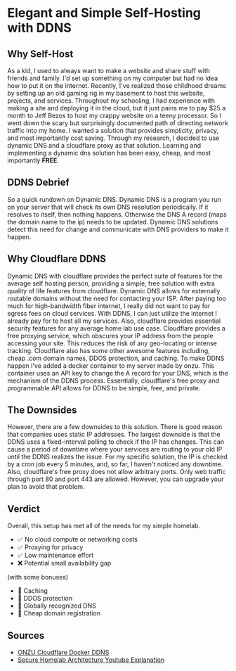 # Elegant and Simple Self-Hosting with DDNS
## Why Self-Host
As a kid, I used to always want to make a website and share stuff with friends and family.
I'd set up something on my computer but had no idea how to put it on the internet.
Recently, I've realized those childhood dreams by setting up an old gaming rig in my basement to host this website, projects, and services.
Throughout my schooling, I had experience with making a site and deploying it in the cloud, but it just pains me to pay $25 a month to Jeff Bezos to host my crappy website on a teeny processor.
So I went down the scary but surprisingly documented path of directing network traffic into my home.
I wanted a solution that provides simplicity, privacy, and most importantly cost saving.
Through my research, I decided to use dynamic DNS and a cloudflare proxy as that solution.
Learning and implementing a dynamic dns solution has been easy, cheap, and most importantly **FREE**.

## DDNS Debrief
So a quick rundown on Dynamic DNS. 
Dynamic DNS is a program you run on your server that will check its own DNS resolution periodically.
If it resolves to itself, then nothing happens.
Otherwise the DNS A record (maps the domain name to the ip) needs to be updated.
Dynamic DNS solutions detect this need for change and communicate with DNS providers to make it happen.

## Why Cloudflare DDNS
Dynamic DNS with cloudflare provides the perfect suite of features for the average self hosting person, providing a simple, free solution with extra quality of life features from cloudflare.
Dynamic DNS allows for externally routable domains without the need for contacting your ISP.
After paying too much for high-bandwidth fiber internet, I really did not want to pay for egress fees on cloud services.
With DDNS, I can just utilize the internet I already pay for to host all my services.
Also, cloudflare provides essential security features for any average home lab use case.
Cloudflare provides a free proxying service, which obscures your IP address from the people accessing your site.
This reduces the risk of any geo-locating or intense tracking.
Cloudflare also has some other awesome features including, cheap .com domain names, DDOS protection, and caching.
To make DDNS happen I've added a docker container to my server made by onzu.
This container uses an API key to change the A record for your DNS, which is the mechanism of the DDNS process.
Essentially, cloudflare's free proxy and programmable API allows for DDNS to be simple, free, and private.

## The Downsides
However, there are a few downsides to this solution.
There is good reason that companies uses static IP addresses.
The largest downside is that the DDNS uses a fixed-interval polling to check if the IP has changes.
This can cause a period of downtime where your services are routing to your old IP until the DDNS realizes the issue.
For my specific solution, the IP is checked by a cron job every 5 minutes, and, so far, I haven't noticed any downtime.
Also, cloudflare's free proxy does not allow arbitrary ports.
Only web traffic through port 80 and port 443 are allowed.
However, you can upgrade your plan to avoid that problem.

## Verdict
Overall, this setup has met all of the needs for my simple homelab.
* ✅ No cloud compute or networking costs
* ✅ Proxying for privacy
* ✅ Low maintenance effort 
* ❌ Potential small availability gap

(with some bonuses)
* 💫 Caching
* 💫 DDOS protection
* 💫 Globally recognized DNS
* 💫 Cheap domain registration

## Sources
* [ONZU Cloudflare Docker DDNS](https://github.com/oznu/docker-cloudflare-ddns)
* [Secure Homelab Architecture Youtube Explanation](https://youtu.be/Cs8yOmTJNYQ?si=YnKo0lSEIoof3pS5&t=614)
